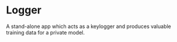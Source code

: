 # Logger

A stand-alone app which acts as a keylogger and produces valuable training data for a
private model.